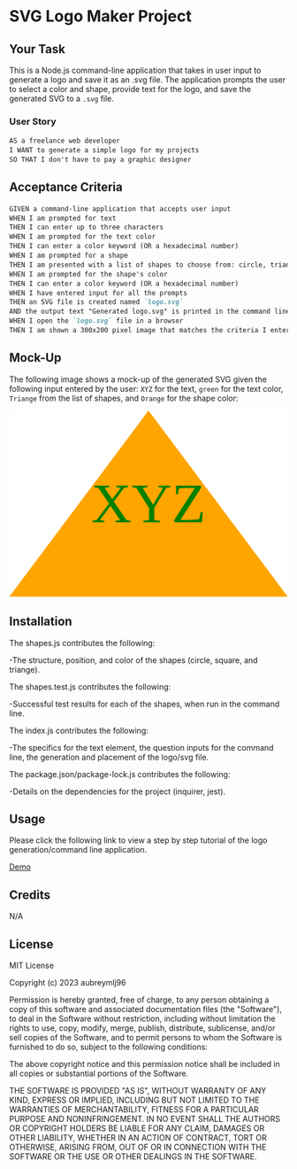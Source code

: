 # SVG Logo Maker Project

## Your Task

This is a Node.js command-line application that takes in user input to generate a logo and save it as an .svg file. The application prompts the user to select a color and shape, provide text for the logo, and save the generated SVG to a `.svg` file.


### User Story

```md
AS a freelance web developer
I WANT to generate a simple logo for my projects
SO THAT I don't have to pay a graphic designer
```

## Acceptance Criteria

```md
GIVEN a command-line application that accepts user input
WHEN I am prompted for text
THEN I can enter up to three characters
WHEN I am prompted for the text color
THEN I can enter a color keyword (OR a hexadecimal number)
WHEN I am prompted for a shape
THEN I am presented with a list of shapes to choose from: circle, triangle, and square
WHEN I am prompted for the shape's color
THEN I can enter a color keyword (OR a hexadecimal number)
WHEN I have entered input for all the prompts
THEN an SVG file is created named `logo.svg`
AND the output text "Generated logo.svg" is printed in the command line
WHEN I open the `logo.svg` file in a browser
THEN I am shown a 300x200 pixel image that matches the criteria I entered
```

## Mock-Up

The following image shows a mock-up of the generated SVG given the following input entered by the user: `XYZ` for the text, `green` for the text color, `Triange` from the list of shapes, and `Orange` for the shape color:

![Image showing an orange triange with green text that reads "XYZ.".](./logo-examples/logoXYZ.svg)

## Installation

The shapes.js contributes the following:

-The structure, position, and color of the shapes (circle, square, and triange).

The shapes.test.js contributes the following:

-Successful test results for each of the shapes, when run in the command line.

The index.js contributes the following:

-The specifics for the text element, the question inputs for the command line, the generation and placement of the logo/svg file.

The package.json/package-lock.js contributes the following:

-Details on the dependencies for the project (inquirer, jest).

## Usage

Please click the following link to view a step by step tutorial of the logo generation/command line application.

[Demo]( https://drive.google.com/file/d/1KuBkBwGAmdnr2swj6N69csy2N526hYg9/view)

## Credits

N/A

## License

MIT License

Copyright (c) 2023 aubreymlj96

Permission is hereby granted, free of charge, to any person obtaining a copy
of this software and associated documentation files (the "Software"), to deal
in the Software without restriction, including without limitation the rights
to use, copy, modify, merge, publish, distribute, sublicense, and/or sell
copies of the Software, and to permit persons to whom the Software is
furnished to do so, subject to the following conditions:

The above copyright notice and this permission notice shall be included in all
copies or substantial portions of the Software.

THE SOFTWARE IS PROVIDED "AS IS", WITHOUT WARRANTY OF ANY KIND, EXPRESS OR
IMPLIED, INCLUDING BUT NOT LIMITED TO THE WARRANTIES OF MERCHANTABILITY,
FITNESS FOR A PARTICULAR PURPOSE AND NONINFRINGEMENT. IN NO EVENT SHALL THE
AUTHORS OR COPYRIGHT HOLDERS BE LIABLE FOR ANY CLAIM, DAMAGES OR OTHER
LIABILITY, WHETHER IN AN ACTION OF CONTRACT, TORT OR OTHERWISE, ARISING FROM,
OUT OF OR IN CONNECTION WITH THE SOFTWARE OR THE USE OR OTHER DEALINGS IN THE
SOFTWARE.